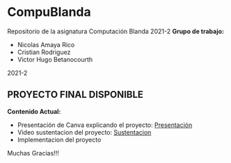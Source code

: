 # CompuBlanda
Repositorio de la asignatura Computación Blanda 2021-2
<b>Grupo de trabajo: </b>
* Nicolas Amaya Rico
* Cristian Rodriguez
* Victor Hugo Betanocourth

2021-2

<h2>PROYECTO FINAL DISPONIBLE</h2>

<b>Contenido Actual:</b>

- Presentación de Canva explicando el proyecto: <a href="https://www.canva.com/design/DAExcygEzbI/ZWp6msjSjwvHvn_LrSCyIQ/view?utm_content=DAExcygEzbI&utm_campaign=designshare&utm_medium=link&utm_source=sharebutton"
title="Presentación interactiva"> Presentación </a>
- Video sustentacion del proyecto: <a href="https://drive.google.com/file/d/1BKPFJME4BpX4Nu3mzq1UNNvwlOqcARCo/view"
title="Presentación interactiva"> Sustentacion </a>
- Implementacion del proyecto


Muchas Gracias!!!

